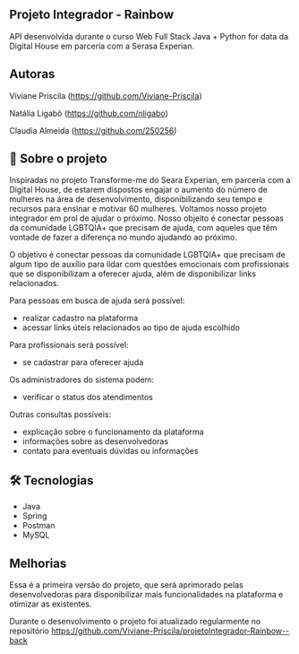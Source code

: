 
## Projeto Integrador - Rainbow

API desenvolvida durante o curso Web Full Stack Java + Python for data da Digital House em parceria com a Serasa Experian.


## Autoras

Viviane Priscila (https://github.com/Viviane-Priscila)

Natália Ligabô  (https://github.com/nligabo)

Claudia Almeida  (https://github.com/250256)

## 🚀 Sobre o projeto
Inspiradas no projeto Transforme-me do Seara Experian, em parceria com a Digital House, de estarem dispostos engajar o aumento do número de mulheres na área de desenvolvimento, disponibilizando seu tempo e recursos para ensinar e motivar 60 mulheres. Voltamos nosso projeto integrador em prol de ajudar o próximo. Nosso objeito é conectar pessoas da comunidade LGBTQIA+ que precisam de ajuda, com aqueles que têm vontade de fazer a diferença no mundo ajudando ao próximo.

O objetivo é conectar pessoas da comunidade LGBTQIA+ que precisam de algum tipo de auxílio para lidar com questões emocionais com profissionais que se disponibilizam a oferecer ajuda, além de disponibilizar links relacionados.

Para pessoas em busca de ajuda será possível:

- realizar cadastro na plataforma
- acessar links úteis relacionados ao tipo de ajuda escolhido

Para profissionais será possível:

- se cadastrar para oferecer ajuda

Os administradores do sistema podem:

- verificar o status dos atendimentos

Outras consultas possíveis:

- explicação sobre o funcionamento da plataforma
- informações sobre as desenvolvedoras
- contato para eventuais dúvidas ou informações



## 🛠 Tecnologias

- Java
- Spring
- Postman
- MySQL 

## Melhorias

Essa é a primeira versão do projeto, que será aprimorado pelas desenvolvedoras para disponibilizar mais funcionalidades na plataforma e otimizar as existentes.

Durante o desenvolvimento o projeto foi atualizado regularmente no repositório https://github.com/Viviane-Priscila/projetoIntegrador-Rainbow--back
